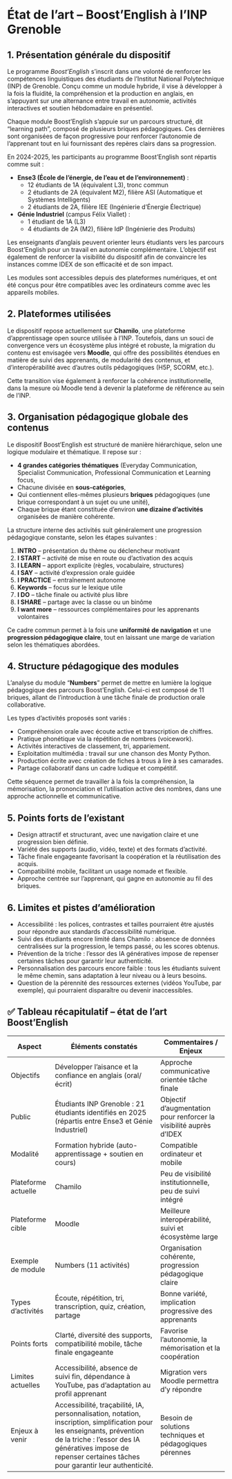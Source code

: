# État de l’art – Boost’English à l’INP Grenoble

## 1. Présentation générale du dispositif

Le programme *Boost’English* s’inscrit dans une volonté de renforcer les compétences linguistiques des étudiants de l’Institut National Polytechnique (INP) de Grenoble. Conçu comme un module hybride, il vise à développer à la fois la fluidité, la compréhension et la production en anglais, en s’appuyant sur une alternance entre travail en autonomie, activités interactives et soutien hébdomadaire en présentiel.

Chaque module Boost’English s’appuie sur un parcours structuré, dit “learning path”, composé de plusieurs briques pédagogiques. Ces dernières sont organisées de façon progressive pour renforcer l’autonomie de l’apprenant tout en lui fournissant des repères clairs dans sa progression.

En 2024-2025, les participants au programme Boost’English sont répartis comme suit :
- **Ense3 (École de l’énergie, de l’eau et de l’environnement)** :
  - 12 étudiants de 1A (équivalent L3), tronc commun
  - 2 étudiants de 2A (équivalent M2), filière ASI (Automatique et Systèmes Intelligents)
  - 2 étudiants de 2A, filière IEE (Ingénierie d’Énergie Électrique)
- **Génie Industriel** (campus Félix Viallet) :
  - 1 étudiant de 1A (L3)
  - 4 étudiants de 2A (M2), filière IdP (Ingénierie des Produits)

Les enseignants d’anglais peuvent orienter leurs étudiants vers les parcours Boost’English pour un travail en autonomie complémentaire. L’objectif est également de renforcer la visibilité du dispositif afin de convaincre les instances comme IDEX de son efficacité et de son impact.

Les modules sont accessibles depuis des plateformes numériques, et ont été conçus pour être compatibles avec les ordinateurs comme avec les appareils mobiles.

## 2. Plateformes utilisées

Le dispositif repose actuellement sur **Chamilo**, une plateforme d’apprentissage open source utilisée à l’INP. Toutefois, dans un souci de convergence vers un écosystème plus intégré et robuste, la migration du contenu est envisagée vers **Moodle**, qui offre des possibilités étendues en matière de suivi des apprenants, de modularité des contenus, et d’interopérabilité avec d’autres outils pédagogiques (H5P, SCORM, etc.).

Cette transition vise également à renforcer la cohérence institutionnelle, dans la mesure où Moodle tend à devenir la plateforme de référence au sein de l’INP.

## 3. Organisation pédagogique globale des contenus

Le dispositif Boost’English est structuré de manière hiérarchique, selon une logique modulaire et thématique. Il repose sur :

- **4 grandes catégories thématiques** (Everyday Communication, Specialist Communication, Professional Communication et Learning focus,
- Chacune divisée en **sous-catégories**,
- Qui contiennent elles-mêmes plusieurs **briques** pédagogiques (une brique correspondant à un sujet ou une unité),
- Chaque brique étant constituée d’environ **une dizaine d’activités** organisées de manière cohérente.

La structure interne des activités suit généralement une progression pédagogique constante, selon les étapes suivantes :

1. **INTRO** – présentation du thème ou déclencheur motivant
2. **I START** – activité de mise en route ou d’activation des acquis
3. **I LEARN** – apport explicite (règles, vocabulaire, structures)
4. **I SAY** – activité d’expression orale guidée
5. **I PRACTICE** – entraînement autonome
6. **Keywords** – focus sur le lexique utile
7. **I DO** – tâche finale ou activité plus libre
8. **I SHARE** – partage avec la classe ou un binôme
9. **I want more** – ressources complémentaires pour les apprenants volontaires

Ce cadre commun permet à la fois une **uniformité de navigation** et une **progression pédagogique claire**, tout en laissant une marge de variation selon les thématiques abordées.

## 4. Structure pédagogique des modules

L’analyse du module “**Numbers**” permet de mettre en lumière la logique pédagogique des parcours Boost’English. Celui-ci est composé de 11 briques, allant de l’introduction à une tâche finale de production orale collaborative.

Les types d’activités proposés sont variés :
- Compréhension orale avec écoute active et transcription de chiffres.
- Pratique phonétique via la répétition de nombres (voicework).
- Activités interactives de classement, tri, appariement.
- Exploitation multimédia : travail sur une chanson des Monty Python.
- Production écrite avec création de fiches à trous à lire à ses camarades.
- Partage collaboratif dans un cadre ludique et compétitif.

Cette séquence permet de travailler à la fois la compréhension, la mémorisation, la prononciation et l’utilisation active des nombres, dans une approche actionnelle et communicative.

## 5. Points forts de l’existant

- Design attractif et structurant, avec une navigation claire et une progression bien définie.
- Variété des supports (audio, vidéo, texte) et des formats d’activité.
- Tâche finale engageante favorisant la coopération et la réutilisation des acquis.
- Compatibilité mobile, facilitant un usage nomade et flexible.
- Approche centrée sur l’apprenant, qui gagne en autonomie au fil des briques.

## 6. Limites et pistes d’amélioration

- Accessibilité : les polices, contrastes et tailles pourraient être ajustés pour répondre aux standards d’accessibilité numérique.
- Suivi des étudiants encore limité dans Chamilo : absence de données centralisées sur la progression, le temps passé, ou les scores obtenus.
- Prévention de la triche : l’essor des IA génératives impose de repenser certaines tâches pour garantir leur authenticité.
- Personnalisation des parcours encore faible : tous les étudiants suivent le même chemin, sans adaptation à leur niveau ou à leurs besoins.
- Question de la pérennité des ressources externes (vidéos YouTube, par exemple), qui pourraient disparaître ou devenir inaccessibles.


## ✅ Tableau récapitulatif – état de l’art Boost’English

| Aspect | Éléments constatés | Commentaires / Enjeux |
|--------|--------------------|------------------------|
| Objectifs | Développer l’aisance et la confiance en anglais (oral/écrit) | Approche communicative orientée tâche finale |
| Public | Étudiants INP Grenoble : 21 étudiants identifiés en 2025 (répartis entre Ense3 et Génie Industriel) | Objectif d’augmentation pour renforcer la visibilité auprès d’IDEX |
| Modalité | Formation hybride (auto-apprentissage + soutien en cours) | Compatible ordinateur et mobile |
| Plateforme actuelle | Chamilo | Peu de visibilité institutionnelle, peu de suivi intégré |
| Plateforme cible | Moodle | Meilleure interopérabilité, suivi et écosystème large |
| Exemple de module | Numbers (11 activités) | Organisation cohérente, progression pédagogique claire |
| Types d’activités | Écoute, répétition, tri, transcription, quiz, création, partage | Bonne variété, implication progressive des apprenants |
| Points forts | Clarté, diversité des supports, compatibilité mobile, tâche finale engageante | Favorise l’autonomie, la mémorisation et la coopération |
| Limites actuelles | Accessibilité, absence de suivi fin, dépendance à YouTube, pas d’adaptation au profil apprenant | Migration vers Moodle permettra d’y répondre |
| Enjeux à venir | Accessibilité, traçabilité, IA, personnalisation, notation, inscription, simplification pour les enseignants, prévention de la triche : l’essor des IA génératives impose de repenser certaines tâches pour garantir leur authenticité. | Besoin de solutions techniques et pédagogiques pérennes |
